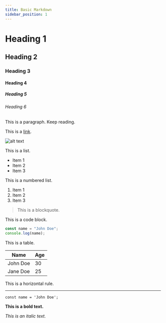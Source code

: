```yaml
---
title: Basic Markdown
sidebar_position: 1
---
```


# Heading 1

## Heading 2

### Heading 3

#### Heading 4

##### Heading 5

###### Heading 6

This is a paragraph. Keep reading.

This is a [link](https://www.google.com).

![alt text](https://picsum.photos/600/400)

This is a list.

- Item 1
- Item 2
- Item 3

This is a numbered list.

1. Item 1
2. Item 2
3. Item 3

> This is a blockquote.

This is a code block.

```js
const name = "John Doe";
console.log(name);
```

This is a table.

| Name     | Age |
| -------- | --- |
| John Doe | 30  |
| Jane Doe | 25  |

This is a horizontal rule.

---

`const name = 'John Doe';`

**This is a bold text.**

_This is an italic text._
